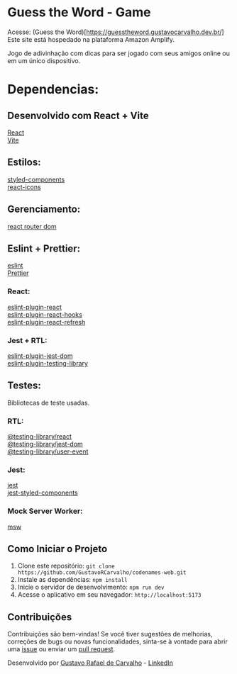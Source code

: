 # Guess the Word - Game

Acesse: (Guess the Word)[https://guesstheword.gustavocarvalho.dev.br/]
Este site está hospedado na plataforma Amazon Amplify.

Jogo de adivinhação com dicas para ser jogado com seus amigos online ou em um único dispositivo.

# Dependencias:

## Desenvolvido com React + Vite

[React](https://github.com/facebook/react) <br />
[Vite](https://github.com/vitejs/vite) <br />

## Estilos:

[styled-components](https://github.com/styled-components/styled-components) <br />
[react-icons](https://github.com/react-icons/react-icons) <br />

## Gerenciamento:

[react router dom](https://github.com/remix-run/react-router) <br />

## Eslint + Prettier:

[eslint](https://github.com/eslint/eslint) <br />
[Prettier](https://marketplace.visualstudio.com/items?itemName=esbenp.prettier-vscode) <br />

### React:

[eslint-plugin-react](https://github.com/jsx-eslint/eslint-plugin-react) <br />
[eslint-plugin-react-hooks](https://github.com/facebook/react/tree/main/packages/eslint-plugin-react-hooks) <br />
[eslint-plugin-react-refresh](https://github.com/ArnaudBarre/eslint-plugin-react-refresh) <br />

### Jest + RTL:

[eslint-plugin-jest-dom](https://github.com/testing-library/eslint-plugin-jest-dom) <br />
[eslint-plugin-testing-library](https://github.com/testing-library/eslint-plugin-testing-library) <br />

## Testes:

Bibliotecas de teste usadas.

### RTL:

[@testing-library/react](https://github.com/testing-library/react-testing-library) <br />
[@testing-library/jest-dom](https://github.com/testing-library/jest-dom) <br />
[@testing-library/user-event](https://github.com/testing-library/user-event) <br />

### Jest:

[jest](https://github.com/jestjs/jest) <br />
[jest-styled-components](https://github.com/styled-components/jest-styled-components) <br />

### Mock Server Worker:

[msw](https://github.com/mswjs/msw) <br />

## Como Iniciar o Projeto

1. Clone este repositório: `git clone https://github.com/GustavoRCarvalho/codenames-web.git`
2. Instale as dependências: `npm install`
3. Inicie o servidor de desenvolvimento: `npm run dev`
4. Acesse o aplicativo em seu navegador: `http://localhost:5173`

## Contribuições

Contribuições são bem-vindas! Se você tiver sugestões de melhorias, correções de bugs ou novas funcionalidades, sinta-se à vontade para abrir uma [issue](https://github.com/GustavoRCarvalho/codenames-web/issues) ou enviar um [pull request](https://github.com/GustavoRCarvalho/codenames-web/pulls).

Desenvolvido por [Gustavo Rafael de Carvalho](https://github.com/GustavoRCarvalho) - [LinkedIn](https://www.linkedin.com/in/gustavo-carvalho-0/)
